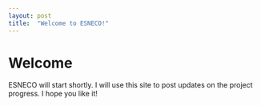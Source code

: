 ```yaml
---
layout: post
title:  "Welcome to ESNECO!"
---
```


# Welcome

ESNECO will start shortly. I will use this site to post updates on the project progress. I hope you like it!
